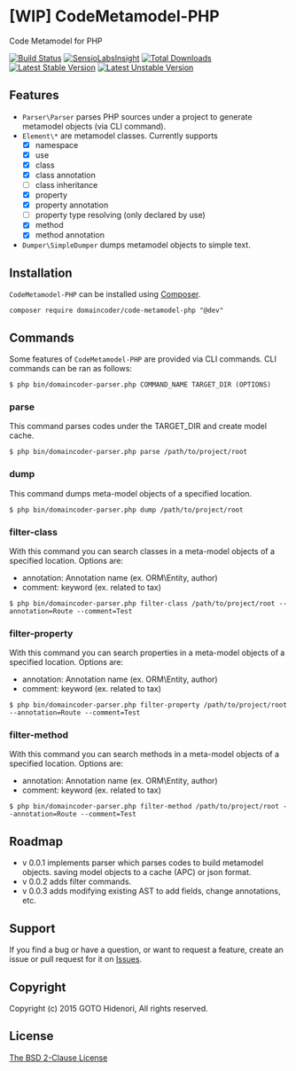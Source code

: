 # [WIP] CodeMetamodel-PHP

Code Metamodel for PHP

[![Build Status](https://travis-ci.org/domaincoder/code-metamodel-php.svg?branch=master)](https://travis-ci.org/domaincoder/code-metamodel-php)
[![SensioLabsInsight](https://insight.sensiolabs.com/projects/5c98f622-4bdf-43f8-963a-be7c9e4e3e1f/mini.png)](https://insight.sensiolabs.com/projects/5c98f622-4bdf-43f8-963a-be7c9e4e3e1f)
[![Total Downloads](https://poser.pugx.org/domaincoder/code-metamodel-php/downloads.png)](https://packagist.org/packages/domaincoder/code-metamodel-php)
[![Latest Stable Version](https://poser.pugx.org/domaincoder/code-metamodel-php/v/stable.png)](https://packagist.org/packages/domaincoder/code-metamodel-php)
[![Latest Unstable Version](https://poser.pugx.org/domaincoder/code-metamodel-php/v/unstable.png)](https://packagist.org/packages/domaincoder/code-metamodel-php)

## Features

- `Parser\Parser` parses PHP sources under a project to generate metamodel objects (via CLI command).
- `Element\*` are metamodel classes. Currently supports
  - [x] namespace
  - [x] use
  - [x] class
  - [x] class annotation
  - [ ] class inheritance
  - [x] property
  - [x] property annotation
  - [ ] property type resolving (only declared by use)
  - [x] method
  - [x] method annotation
- `Dumper\SimpleDumper` dumps metamodel objects to simple text.

## Installation

`CodeMetamodel-PHP` can be installed using  [Composer](http://getcomposer.org/).

```
composer require domaincoder/code-metamodel-php "@dev"
```

## Commands

Some features of `CodeMetamodel-PHP` are provided via CLI commands. CLI commands can be ran as follows:

```
$ php bin/domaincoder-parser.php COMMAND_NAME TARGET_DIR (OPTIONS)
```

### parse

This command parses codes under the TARGET_DIR and create model cache.

```
$ php bin/domaincoder-parser.php parse /path/to/project/root
```

### dump

This command dumps meta-model objects of a specified location.

```
$ php bin/domaincoder-parser.php dump /path/to/project/root
```

### filter-class

With this command you can search classes in a meta-model objects of a specified location.
Options are:

- annotation: Annotation name (ex. ORM\\Entity, author)
- comment: keyword (ex. related to tax)

```
$ php bin/domaincoder-parser.php filter-class /path/to/project/root --annotation=Route --comment=Test
```

### filter-property

With this command you can search properties in a meta-model objects of a specified location.
Options are:

- annotation: Annotation name (ex. ORM\\Entity, author)
- comment: keyword (ex. related to tax)

```
$ php bin/domaincoder-parser.php filter-property /path/to/project/root --annotation=Route --comment=Test
```

### filter-method

With this command you can search methods in a meta-model objects of a specified location.
Options are:

- annotation: Annotation name (ex. ORM\\Entity, author)
- comment: keyword (ex. related to tax)

```
$ php bin/domaincoder-parser.php filter-method /path/to/project/root --annotation=Route --comment=Test
```

## Roadmap

- v 0.0.1 implements parser which parses codes to build metamodel objects. saving model objects to a cache (APC) or json format.
- v 0.0.2 adds filter commands.
- v 0.0.3 adds modifying existing AST to add fields, change annotations, etc.

## Support

If you find a bug or have a question, or want to request a feature, create an issue or pull request for it on [Issues](https://github.com/domaincoder/code-metamodel-php/issues).

## Copyright

Copyright (c) 2015 GOTO Hidenori, All rights reserved.

## License

[The BSD 2-Clause License](http://opensource.org/licenses/BSD-2-Clause)
